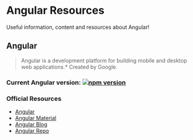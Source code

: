 # Angular Resources

Useful information, content and resources about Angular!

## Angular

> Angular is a development platform for building mobile and desktop web applications.* Created by Google. 
 

### Current Angular version: [![npm version](https://badge.fury.io/js/@angular%2Fcore.svg)](https://badge.fury.io/js/@angular%2Fcore)

### Official Resources
* [Angular](https://angular.io/)
* [Angular Material](https://material.angular.io/)
* [Angular Blog](https://blog.angular.io/)
* [Angular Repo](https://github.com/angular/angular)

